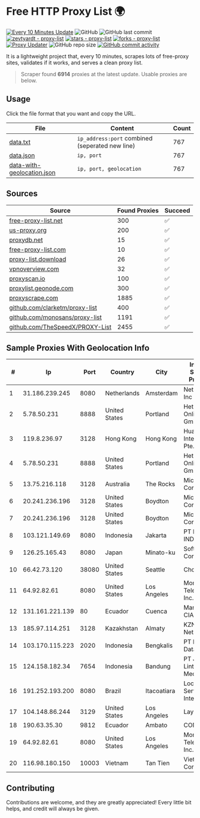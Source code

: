 
# Free HTTP Proxy List 🌍

[![Every 10 Minutes Update](https://github.com/mertguvencli/http-proxy-list/actions/workflows/main.yml/badge.svg?branch=main)](https://github.com/mertguvencli/http-proxy-list/actions/workflows/main.yml)
![GitHub](https://img.shields.io/github/license/mertguvencli/http-proxy-list)
![GitHub last commit](https://img.shields.io/github/last-commit/mertguvencli/http-proxy-list)
[![zevtyardt - proxy-list](https://img.shields.io/static/v1?label=zevtyardt&message=proxy-list&color=blue&logo=github)](https://github.com/zevtyardt/proxy-list "Go to GitHub repo")
[![stars - proxy-list](https://img.shields.io/github/stars/zevtyardt/proxy-list?style=social)](https://github.com/zevtyardt/proxy-list)
[![forks - proxy-list](https://img.shields.io/github/forks/zevtyardt/proxy-list?style=social)](https://github.com/zevtyardt/proxy-list)
[![Proxy Updater](https://github.com/zevtyardt/proxy-list/workflows/Proxy%20Updater/badge.svg)](https://github.com/zevtyardt/proxy-list/actions?query=workflow:"Proxy+Updater")
![GitHub repo size](https://img.shields.io/github/repo-size/zevtyardt/proxy-list)
[![GitHub commit activity](https://img.shields.io/github/commit-activity/m/zevtyardt/proxy-list?logo=commits)](https://github.com/zevtyardt/proxy-list/commits/main)

It is a lightweight project that, every 10 minutes, scrapes lots of free-proxy sites, validates if it works, and serves a clean proxy list.

> Scraper found **6914** proxies at the latest update. Usable proxies are below.

## Usage

Click the file format that you want and copy the URL.

|File|Content|Count|
|----|-------|-----|
|[data.txt](https://raw.githubusercontent.com/mertguvencli/http-proxy-list/main/proxy-list/data.txt)|`ip_address:port` combined (seperated new line)|767|
|[data.json](https://raw.githubusercontent.com/mertguvencli/http-proxy-list/main/proxy-list/data.json)|`ip, port`|767|
|[data-with-geolocation.json](https://raw.githubusercontent.com/mertguvencli/http-proxy-list/main/proxy-list/data-with-geolocation.json)|`ip, port, geolocation`|767|

## Sources

|Source|Found Proxies|Succeed|
|------|-------------|-------|
|[free-proxy-list.net](https://free-proxy-list.net)|300|✅|
|[us-proxy.org](https://www.us-proxy.org)|200|✅|
|[proxydb.net](http://proxydb.net)|15|✅|
|[free-proxy-list.com](https://free-proxy-list.com/?page=&port=&type%5B%5D=http&type%5B%5D=https&up_time=0&search=Search)|10|✅|
|[proxy-list.download](https://www.proxy-list.download/HTTP)|26|✅|
|[vpnoverview.com](https://vpnoverview.com/privacy/anonymous-browsing/free-proxy-servers)|32|✅|
|[proxyscan.io](https://www.proxyscan.io)|100|✅|
|[proxylist.geonode.com](https://proxylist.geonode.com/api/proxy-list?limit=300&page=1&sort_by=lastChecked&sort_type=desc&protocols=http,https)|300|✅|
|[proxyscrape.com](https://api.proxyscrape.com/v2/?request=displayproxies&protocol=http&timeout=10000&country=all&ssl=all&anonymity=all)|1885|✅|
|[github.com/clarketm/proxy-list](https://raw.githubusercontent.com/clarketm/proxy-list/master/proxy-list-raw.txt)|400|✅|
|[github.com/monosans/proxy-list](https://raw.githubusercontent.com/monosans/proxy-list/main/proxies/http.txt)|1191|✅|
|[github.com/TheSpeedX/PROXY-List](https://raw.githubusercontent.com/TheSpeedX/PROXY-List/master/http.txt)|2455|✅|


## Sample Proxies With Geolocation Info

|#|Ip|Port|Country|City|Internet Service Provider|
|-|--|----|-------|----|-------------------------|
|1|31.186.239.245|8080|Netherlands|Amsterdam|NetSkope Inc|
|2|5.78.50.231|8888|United States|Portland|Hetzner Online GmbH|
|3|119.8.236.97|3128|Hong Kong|Hong Kong|Huawei International Pte. Ltd.|
|4|5.78.50.231|8888|United States|Portland|Hetzner Online GmbH|
|5|13.75.216.118|3128|Australia|The Rocks|Microsoft Corporation|
|6|20.241.236.196|3128|United States|Boydton|Microsoft Corporation|
|7|20.241.236.196|3128|United States|Boydton|Microsoft Corporation|
|8|103.121.149.69|8080|Indonesia|Jakarta|PT EMERIO INDONESIA|
|9|126.25.165.43|8080|Japan|Minato-ku|Softbank BB Corp.|
|10|66.42.73.120|38080|United States|Seattle|Choopa|
|11|64.92.82.61|8080|United States|Los Angeles|Momentum Telecom, Inc.|
|12|131.161.221.139|80|Ecuador|Cuenca|Marvicnet CIA Ltda|
|13|185.97.114.251|3128|Kazakhstan|Almaty|KZNLS Network|
|14|103.170.115.223|2020|Indonesia|Bengkalis|PT Mega Data Akses|
|15|124.158.182.34|7654|Indonesia|Bandung|PT Jala Lintas Media|
|16|191.252.193.200|8080|Brazil|Itacoatiara|Locaweb Serviços de Internet S/A|
|17|104.148.86.244|3129|United States|Los Angeles|LayerHost|
|18|190.63.35.30|9812|Ecuador|Ambato|CONECEL|
|19|64.92.82.61|8080|United States|Los Angeles|Momentum Telecom, Inc.|
|20|116.98.180.150|10003|Vietnam|Tan Tien|Viettel Corporation|



## Contributing

Contributions are welcome, and they are greatly appreciated! Every
little bit helps, and credit will always be given.

